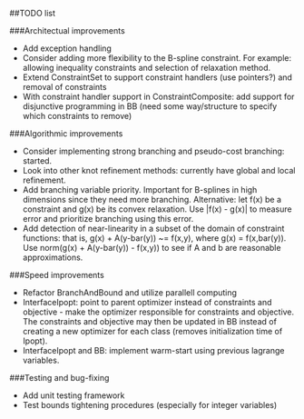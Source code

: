 ##TODO list

###Architectual improvements
- Add exception handling
- Consider adding more flexibility to the B-spline constraint. For example: allowing inequality constraints and selection of relaxation method.
- Extend ConstraintSet to support constraint handlers (use pointers?) and removal of constraints
- With constraint handler support in ConstraintComposite: add support for disjunctive programming in BB (need some way/structure to specify which constraints to remove)

###Algorithmic improvements
- Consider implementing strong branching and pseudo-cost branching: started.
- Look into other knot refinement methods: currently have global and local refinement.
- Add branching variable priority. Important for B-splines in high dimensions since they need more branching. Alternative: let f(x) be a constraint and g(x) be its convex relaxation. Use |f(x) - g(x)| to measure error and prioritize branching using this error.
- Add detection of near-linearity in a subset of the domain of constraint functions: that is, g(x) + A(y-bar(y)) ~= f(x,y), where g(x) = f(x,bar(y)). Use norm(g(x) + A(y-bar(y)) - f(x,y)) to see if A and b are reasonable approximations.

###Speed improvements
- Refactor BranchAndBound and utilize parallell computing
- InterfaceIpopt: point to parent optimizer instead of constraints and objective - make the optimizer responsible for constraints and objective. The constraints and objective may then be updated in BB instead of creating a new optimizer for each class (removes initialization time of Ipopt).
- InterfaceIpopt and BB: implement warm-start using previous lagrange variables.

###Testing and bug-fixing
- Add unit testing framework
- Test bounds tightening procedures (especially for integer variables)
